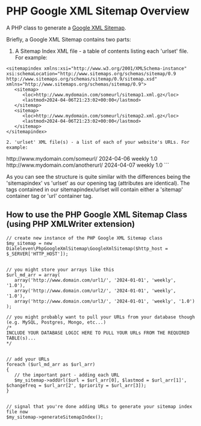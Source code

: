 # PHP Google XML Sitemap Overview

A PHP class to generate a [Google XML Sitemap](https://developers.google.com/search/docs/crawling-indexing/sitemaps/overview).

Briefly, a Google XML Sitemap contains two parts:

1. A Sitemap Index XML file - a table of contents listing each 'urlset' file. For example:

```<?xml version="1.0" encoding="UTF-8"?>
<sitemapindex xmlns:xsi="http://www.w3.org/2001/XMLSchema-instance" xsi:schemaLocation="http://www.sitemaps.org/schemas/sitemap/0.9 http://www.sitemaps.org/schemas/sitemap/0.9/sitemap.xsd" xmlns="http://www.sitemaps.org/schemas/sitemap/0.9">
   <sitemap>
      <loc>http://www.mydomain.com/someurl/sitemap1.xml.gz</loc>
      <lastmod>2024-04-06T21:23:02+00:00</lastmod>
   </sitemap>
   <sitemap>
      <loc>http://www.mydomain.com/someurl/sitemap2.xml.gz</loc>
      <lastmod>2024-04-06T21:23:02+00:00</lastmod>
   </sitemap>
</sitemapindex>

2. 'urlset' XML file(s) - a list of each of your website's URLs. For example:
```
<?xml version="1.0" encoding="UTF-8"?>
<urlset xmlns:xsi="http://www.w3.org/2001/XMLSchema-instance" xsi:schemaLocation="http://www.sitemaps.org/schemas/sitemap/0.9 http://www.sitemaps.org/schemas/sitemap/0.9/sitemap.xsd" xmlns="http://www.sitemaps.org/schemas/sitemap/0.9">
   <url>
      <loc>http://www.mydomain.com/someurl/</loc>
      <lastmod>2024-04-06</lastmod>
      <changefreq>weekly</changefreq>
      <priority>1.0</priority>
   </url>
   <url>
      <loc>http://www.mydomain.com/anotherurl/</loc>
      <lastmod>2024-04-07</lastmod>
      <changefreq>weekly</changefreq>
      <priority>1.0</priority>
   </url>
</urlset>
```

As you can see the structure is quite similar with the differences being the 'sitemapindex' vs 'urlset' as our opening tag (attributes are identical). The tags contained in our sitemapindex/urlset will contain either a 'sitemap' container tag or 'url' container tag.


## How to use the PHP Google XML Sitemap Class (using PHP XMLWriter extension)

```
// create new instance of the PHP Google XML Sitemap class
$my_sitemap = new Dialeleven\PhpGoogleXmlSitemap\GoogleXmlSitemap($http_host = $_SERVER['HTTP_HOST']);


// you might store your arrays like this
$url_md_arr = array(
   array('http://www.domain.com/url1/', '2024-01-01', 'weekly', '1.0'),
   array('http://www.domain.com/url2/', '2024-01-01', 'weekly', '1.0'),
   array('http://www.domain.com/url3/', '2024-01-01', 'weekly', '1.0')
);

// you might probably want to pull your URLs from your database though (e.g. MySQL, Postgres, Mongo, etc...)
/*
INCLUDE YOUR DATABASE LOGIC HERE TO PULL YOUR URLs FROM THE REQUIRED TABLE(s)...
*/


// add your URLs
foreach ($url_md_arr as $url_arr)
{
   // the important part - adding each URL
   $my_sitemap->addUrl($url = $url_arr[0], $lastmod = $url_arr[1]', $changefreq = $url_arr[2', $priority = $url_arr[3]);
}


// signal that you're done adding URLs to generate your sitemap index file now
$my_sitemap->generateSitemapIndex();
```